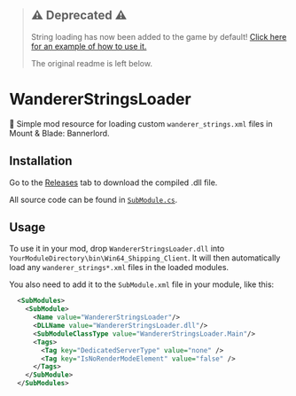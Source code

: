 > ## ⚠️ Deprecated ⚠️
>
> String loading has now been added to the game by default!
> [Click here for an example of how to use it.](ALTERNATIVE.md)
>
> The original readme is left below.

# WandererStringsLoader

📜 Simple mod resource for loading custom `wanderer_strings.xml` files in Mount & Blade: Bannerlord.

## Installation

Go to the [Releases](https://github.com/duniul/bannerlord-wanderer-strings-loader/releases) tab to
download the compiled .dll file.

All source code can be found in [`SubModule.cs`](SubModule.cs).

## Usage

To use it in your mod, drop `WandererStringsLoader.dll` into
`YourModuleDirectory\bin\Win64_Shipping_Client`. It will then automatically load any
`wanderer_strings*.xml` files in the loaded modules.

You also need to add it to the `SubModule.xml` file in your module, like this:

```xml
  <SubModules>
    <SubModule>
      <Name value="WandererStringsLoader"/>
      <DLLName value="WandererStringsLoader.dll"/>
      <SubModuleClassType value="WandererStringsLoader.Main"/>
      <Tags>
        <Tag key="DedicatedServerType" value="none" />
        <Tag key="IsNoRenderModeElement" value="false" />
      </Tags>
    </SubModule>
  </SubModules>
```
